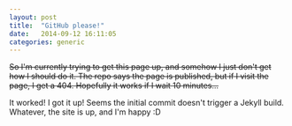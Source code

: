 ```yaml
---
layout: post
title:  "GitHub please!"
date:   2014-09-12 16:11:05
categories: generic
---
```


~~So I'm currently trying to get this page up, and somehow I just don't get how I should do it.
The repo says the page is published, but if I visit the page, I get a 404. Hopefully it works if I wait 10 minutes...~~

It worked! I got it up! Seems the initial commit doesn't trigger a Jekyll build. Whatever, the site is up, and I'm happy :D